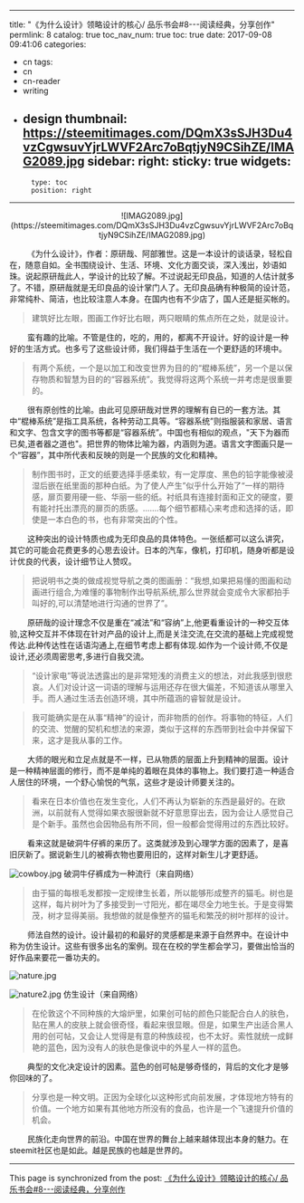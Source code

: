 
---
title: "《为什么设计》领略设计的核心/ 品乐书会#8---阅读经典，分享创作"
permlink: 8
catalog: true
toc_nav_num: true
toc: true
date: 2017-09-08 09:41:06
categories:
- cn
tags:
- cn
- cn-reader
- writing
- design
thumbnail: https://steemitimages.com/DQmX3sSJH3Du4vzCgwsuvYjrLWVF2Arc7oBqtjyN9CSihZE/IMAG2089.jpg
sidebar:
    right:
        sticky: true
widgets:
    -
        type: toc
        position: right
---


<center>![IMAG2089.jpg](https://steemitimages.com/DQmX3sSJH3Du4vzCgwsuvYjrLWVF2Arc7oBqtjyN9CSihZE/IMAG2089.jpg)</center>

&nbsp;&nbsp;&nbsp;&nbsp;&nbsp;&nbsp;&nbsp;&nbsp;《为什么设计》，作者：原研哉、阿部雅世。这是一本设计的谈话录，轻松自在，随意自如。全书围绕设计、生活、环境、文化方面交谈，深入浅出，妙语如珠。说起原研哉此人，学设计的比较了解。不过说起无印良品，知道的人估计就多了。不错，原研哉就是无印良品的设计掌门人了。无印良品确有种极简的设计范，非常纯朴、简洁，也比较注意人本身。在国内也有不少店了，国人还是挺买帐的。

>建筑好比左眼，图画工作好比右眼，两只眼睛的焦点所在之处，就是设计。

&nbsp;&nbsp;&nbsp;&nbsp;&nbsp;&nbsp;&nbsp;&nbsp;蛮有趣的比喻。不管是住的，吃的，用的，都离不开设计。好的设计是一种好的生活方式。也多亏了这些设计师，我们得益于生活在一个更舒适的环境中。

>有两个系统，一个是以加工和改变世界为目的的“棍棒系统”，另一个是以保存物质和智慧为目的的“容器系统”。我觉得将这两个系统一并考虑是很重要的。

&nbsp;&nbsp;&nbsp;&nbsp;&nbsp;&nbsp;&nbsp;&nbsp;很有原创性的比喻。由此可见原研哉对世界的理解有自已的一套方法。其中“棍棒系统”是指工具系统，各种劳动工具等。“容器系统”则指服装和家居、语言和文字、包含文字的图书等都是“容器系统”。中国也有相似的观点，"天下为器而已矣,道者器之道也"。把世界的物体比喻为器，内涵则为道。语言文字图画只是一个“容器”，其中所代表和反映的则是一个民族的文化和精神。

>制作图书时，正文的纸要选择手感柔软，有一定厚度、黑色的铅字能像被浸湿后嵌在纸里面的那种白纸。为了使人产生”似乎什么开始了“一样的期待感，扉页要用硬一些、华丽一些的纸。衬纸具有连接封面和正文的硬度，要有能衬托出漂亮的扉页的质感。.......每个细节都精心来考虑和选择的话，即使是一本白色的书，也有非常突出的个性。

&nbsp;&nbsp;&nbsp;&nbsp;&nbsp;&nbsp;&nbsp;&nbsp;这种突出的设计特质也成为无印良品的具体特色。一张纸都可以这么讲究，其它的可能会花费更多的心思去设计。日本的汽车，像机，打印机，随身听都是设计优良的代表，设计细节让人赞叹。

>把说明书之类的做成视觉导航之类的图画册：“我想,如果把易懂的图画和动画进行组合,为难懂的事物制作出导航系统,那么世界就会变成令大家都拍手叫好的,可以清楚地进行沟通的世界了”。

&nbsp;&nbsp;&nbsp;&nbsp;&nbsp;&nbsp;&nbsp;&nbsp;原研哉的设计理念不仅是重在“减法”和“容纳”上,他更看重设计的一种交互体验,这种交互并不体现在针对产品的设计上,而是关注交流,在交流的基础上完成视觉传达.此种传达性在话语沟通上,在细节考虑上都有体现.如作为一个设计师,不仅是设计,还必须周密思考,多进行自我交流。


>“设计家电”等说法透露出的是非常短浅的消费主义的想法，对此我感到很悲哀。人们对设计这一词语的理解与运用还存在很大偏差，不知道该从哪里入手。而人通过生活去创造环境，其中所蕴涵的睿智就是设计。

>我可能确实是在从事“精神”的设计，而非物质的创作。将事物的特征，人们的交流、觉醒的契机和想法的来源，类似于这样的东西带到社会中并保留下来，这才是我从事的工作。

&nbsp;&nbsp;&nbsp;&nbsp;&nbsp;&nbsp;&nbsp;&nbsp;大师的眼光和立足点就是不一样，已从物质的层面上升到精神的层面。设计是一种精神层面的修行，而不是单纯的着眼在具体的事物上。我们要打造一种适合人居住的环境，一个舒心愉悦的气氛，这些才是设计师要关注的。

>看来在日本价值也在发生变化，人们不再认为崭新的东西是最好的。在欧洲，以前就有人觉得如果衣服很新就不好意思穿出去，因为会让人感觉自己是个新手。虽然也会因物品有所不同，但一般都会觉得用过的东西比较好。

&nbsp;&nbsp;&nbsp;&nbsp;&nbsp;&nbsp;&nbsp;&nbsp;看来这就是破洞牛仔裤的来历了。这类就涉及到心理学方面的因素了，是喜旧厌新了。据说新生儿的被褥衣物也要用旧的，这样对新生儿才更舒适。

![cowboy.jpg](https://steemitimages.com/DQmfQnVXKDTQK2YXCoE7L3GoVTTPyC51rXiSJKnzogZ1f7X/cowboy.jpg)
破洞牛仔裤成为一种流行（来自网络）

>由于猫的每根毛发都按一定规律生长着，所以能够形成整齐的猫毛。树也是这样，每片树叶为了多接受到一寸阳光，都在竭尽全力地生长。于是变得繁茂，树才显得美丽。我想做的就是像整齐的猫毛和繁茂的树叶那样的设计。

&nbsp;&nbsp;&nbsp;&nbsp;&nbsp;&nbsp;&nbsp;&nbsp;师法自然的设计。设计最初的和最好的灵感都是来源于自然界中。在设计中称为仿生设计。这些有很多出名的案例。现在在校的学生都会学习，要做出恰当的好作品来要花一番功夫的。

![nature.jpg](https://steemitimages.com/DQmaWuhPKvxkAsjcRPCQJ93Ne6LwSyYpNJGWfB7jppDsKjo/nature.jpg)

![nature2.jpg](https://steemitimages.com/DQmYZwyBjdJH6ii51MZ3kxE6X8r7KWvF9LrJpCCsbxArQ1z/nature2.jpg)
仿生设计（来自网络）

>在伦敦这个不同种族的大熔炉里，如果创可帖的颜色只能配合白人的肤色，贴在黑人的皮肤上就会很奇怪，看起来很显眼。但是，如果生产出适合黑人用的创可帖，又会让人觉得是有意的种族歧视，也不太好。索性就统一成鲜艳的蓝色，因为没有人的肤色是像说中的外星人一样的蓝色。

&nbsp;&nbsp;&nbsp;&nbsp;&nbsp;&nbsp;&nbsp;&nbsp;典型的文化决定设计的因素。蓝色的创可帖是够奇怪的，背后的文化才是够你回味的了。

>分享也是一种文明。正因为全球化以这种形式向前发展，才体现地方特有的价值。一个地方如果有其他地方所没有的食品，也许是一个飞速提升价值的机会。

&nbsp;&nbsp;&nbsp;&nbsp;&nbsp;&nbsp;&nbsp;&nbsp;民族化走向世界的前沿。中国在世界的舞台上越来越体现出本身的魅力。在steemit社区也是如此。越是民族的也越是世界的。

- - -

This page is synchronized from the post: [《为什么设计》领略设计的核心/ 品乐书会#8---阅读经典，分享创作](https://steemit.com/@lemooljiang/8)
